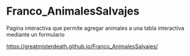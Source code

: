 # Franco_AnimalesSalvajes
Pagina interactiva que permite agregar animales a una tabla interactiva mediante un formulario

https://greatmisterdeath.github.io/Franco_AnimalesSalvajes/
